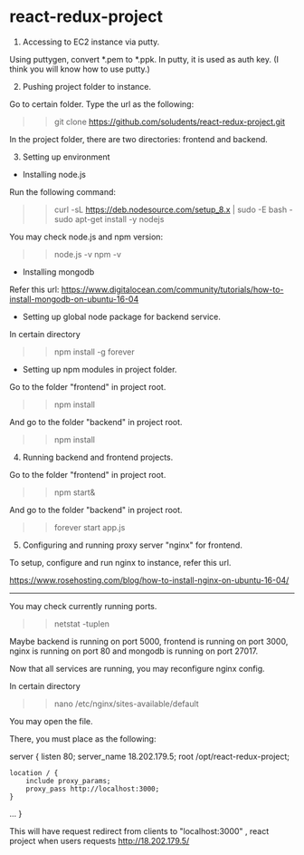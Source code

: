 # react-redux-project

1. Accessing to EC2 instance via putty.

Using puttygen, convert *.pem to *.ppk.
In putty, it is used as auth key.
(I think you will know how to use putty.)

2. Pushing project folder to instance.

Go to certain folder.
Type the url as the following:

>> git clone https://github.com/soludents/react-redux-project.git

In the project folder, there are two directories: frontend and backend.

3. Setting up environment

- Installing node.js

Run the following command:

>>curl -sL https://deb.nodesource.com/setup_8.x | sudo -E bash -
>>sudo apt-get install -y nodejs

You may check node.js and npm version:

>> node.js -v
>> npm -v

- Installing mongodb

Refer this url:
https://www.digitalocean.com/community/tutorials/how-to-install-mongodb-on-ubuntu-16-04

- Setting up global node package for backend service.

In certain directory

>> npm install -g forever

- Setting up npm modules in project folder.

Go to the folder "frontend" in project root.

>> npm install

And go to the folder "backend" in project root.

>> npm install

4. Running backend and frontend projects.

Go to the folder "frontend" in project root.

>> npm start&

And go to the folder "backend" in project root.

>> forever start app.js

5. Configuring and running proxy server "nginx" for frontend.

To setup, configure and run nginx to instance, refer this url.

https://www.rosehosting.com/blog/how-to-install-nginx-on-ubuntu-16-04/

*************

You may check currently running ports.

>> netstat -tuplen

Maybe backend is running on port 5000, frontend is running on port 3000, nginx is running on port 80 and mongodb is running on port 27017.

Now that all services are running, you may reconfigure nginx config.

In certain directory

>> nano /etc/nginx/sites-available/default

You may open the file.

There, you must place as the following:

server {
    listen 80;
    server_name 18.202.179.5;
    root /opt/react-redux-project;

    location / {
        include proxy_params;
        proxy_pass http://localhost:3000;
    }
...
}

This will have request redirect from clients to "localhost:3000" , react project when users requests http://18.202.179.5/


